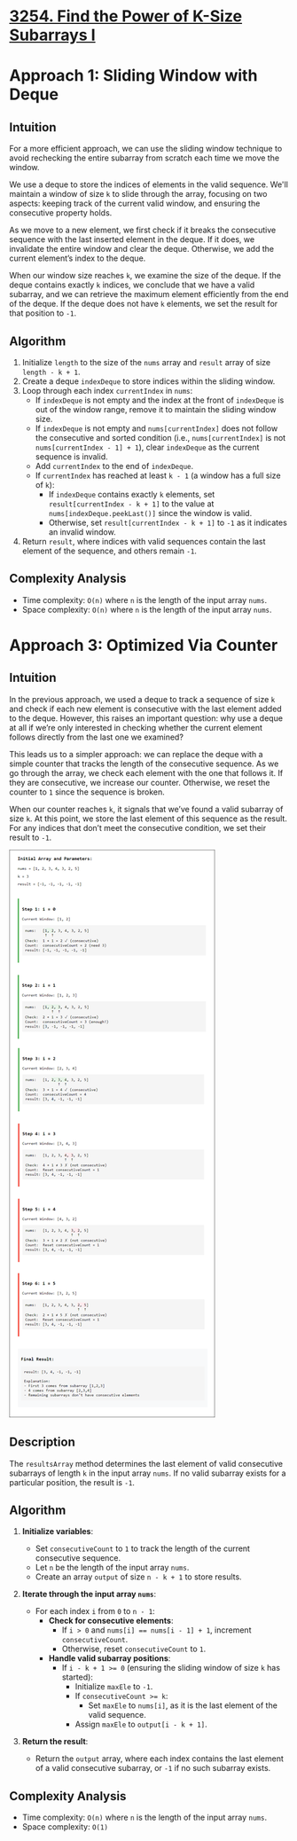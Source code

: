 # [3254. Find the Power of K-Size Subarrays I](ttps://leetcode.com/problems/find-the-power-of-k-size-subarrays-i/description)

# Approach 1: Sliding Window with Deque

## Intuition
For a more efficient approach, we can use the sliding window technique to avoid rechecking the entire subarray from scratch each time we move the window.

We use a deque to store the indices of elements in the valid sequence. We'll maintain a window of size `k` to slide through the array, focusing on two aspects: keeping track of the current valid window, and ensuring the consecutive property holds.

As we move to a new element, we first check if it breaks the consecutive sequence with the last inserted element in the deque. If it does, we invalidate the entire window and clear the deque. Otherwise, we add the current element’s index to the deque.

When our window size reaches `k`, we examine the size of the deque. If the deque contains exactly `k` indices, we conclude that we have a valid subarray, and we can retrieve the maximum element efficiently from the end of the deque. If the deque does not have `k` elements, we set the result for that position to `-1`.

## Algorithm
1. Initialize `length` to the size of the `nums` array and `result` array of size `length - k + 1`.
2. Create a deque `indexDeque` to store indices within the sliding window.
3. Loop through each index `currentIndex` in `nums`:
    - If `indexDeque` is not empty and the index at the front of `indexDeque` is out of the window range, remove it to maintain the sliding window size.
    - If `indexDeque` is not empty and `nums[currentIndex]` does not follow the consecutive and sorted condition (i.e., `nums[currentIndex]` is not `nums[currentIndex - 1] + 1`), clear `indexDeque` as the current sequence is invalid.
    - Add `currentIndex` to the end of `indexDeque`.
    - If `currentIndex` has reached at least `k - 1` (a window has a full size of `k`):
        - If `indexDeque` contains exactly `k` elements, set `result[currentIndex - k + 1]` to the value at `nums[indexDeque.peekLast()]` since the window is valid.
        - Otherwise, set `result[currentIndex - k + 1]` to `-1` as it indicates an invalid window.
4. Return `result`, where indices with valid sequences contain the last element of the sequence, and others remain `-1`.


## Complexity Analysis

* Time complexity: `O(n)` where `n` is the length of the input array `nums`.
* Space complexity: `O(n)` where `n` is the length of the input array `nums`.

# Approach 3: Optimized Via Counter

## Intuition
In the previous approach, we used a deque to track a sequence of size `k` and check if each new element is consecutive with the last element added to the deque. However, this raises an important question: why use a deque at all if we’re only interested in checking whether the current element follows directly from the last one we examined?

This leads us to a simpler approach: we can replace the deque with a simple counter that tracks the length of the consecutive sequence. As we go through the array, we check each element with the one that follows it. If they are consecutive, we increase our counter. Otherwise, we reset the counter to `1` since the sequence is broken.

When our counter reaches `k`, it signals that we’ve found a valid subarray of size `k`. At this point, we store the last element of this sequence as the result. For any indices that don’t meet the consecutive condition, we set their result to `-1`.

![img.png](img.png)
## Description
The `resultsArray` method determines the last element of valid consecutive subarrays of length `k` in the input array `nums`. If no valid subarray exists for a particular position, the result is `-1`.

## Algorithm
1. **Initialize variables**:
    - Set `consecutiveCount` to `1` to track the length of the current consecutive sequence.
    - Let `n` be the length of the input array `nums`.
    - Create an array `output` of size `n - k + 1` to store results.

2. **Iterate through the input array `nums`**:
    - For each index `i` from `0` to `n - 1`:
        - **Check for consecutive elements**:
            - If `i > 0` and `nums[i] == nums[i - 1] + 1`, increment `consecutiveCount`.
            - Otherwise, reset `consecutiveCount` to `1`.
        - **Handle valid subarray positions**:
            - If `i - k + 1 >= 0` (ensuring the sliding window of size `k` has started):
                - Initialize `maxEle` to `-1`.
                - If `consecutiveCount >= k`:
                    - Set `maxEle` to `nums[i]`, as it is the last element of the valid sequence.
                - Assign `maxEle` to `output[i - k + 1]`.

3. **Return the result**:
    - Return the `output` array, where each index contains the last element of a valid consecutive subarray, or `-1` if no such subarray exists.

## Complexity Analysis

* Time complexity: `O(n)` where `n` is the length of the input array `nums`.
* Space complexity: `O(1)` 